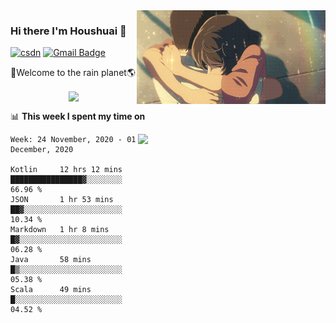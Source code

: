 <img  align='right' height="150" src="https://github.com/LikeRainDay/LikeRainDay/blob/master/pic/img_rain_1.gif?raw=true">



### Hi there I'm Houshuai :lemon:

[![csdn](https://img.shields.io/badge/-csdn-c14438?style=flat-square&logo=c&logoColor=white)](https://blog.csdn.net/qq_15807167)
[![Gmail Badge](https://img.shields.io/badge/-gmail-c14438?style=flat-square&logo=Gmail&logoColor=white&link=mailto:houshuai0816@gmail.com)](mailto:houshuai0816@gmail.com)

🚀Welcome to the rain planet🌎

<center>
<img align='center'  src="https://source.unsplash.com/random/1200x600">
</center>

📊 **This week I spent my time on**

<img align='right'   width="300" src="https://github-readme-stats.vercel.app/api?username=LikeRainDay&show_icons=true&title_color=fff&icon_color=79ff97&text_color=9f9f9f&bg_color=151515">

<!--START_SECTION:waka-->
```text
Week: 24 November, 2020 - 01 December, 2020

Kotlin     12 hrs 12 mins  ████████████████▓░░░░░░░░   66.96 % 
JSON       1 hr 53 mins    ██▓░░░░░░░░░░░░░░░░░░░░░░   10.34 % 
Markdown   1 hr 8 mins     █▓░░░░░░░░░░░░░░░░░░░░░░░   06.28 % 
Java       58 mins         █▒░░░░░░░░░░░░░░░░░░░░░░░   05.38 % 
Scala      49 mins         █░░░░░░░░░░░░░░░░░░░░░░░░   04.52 % 
```
<!--END_SECTION:waka-->
